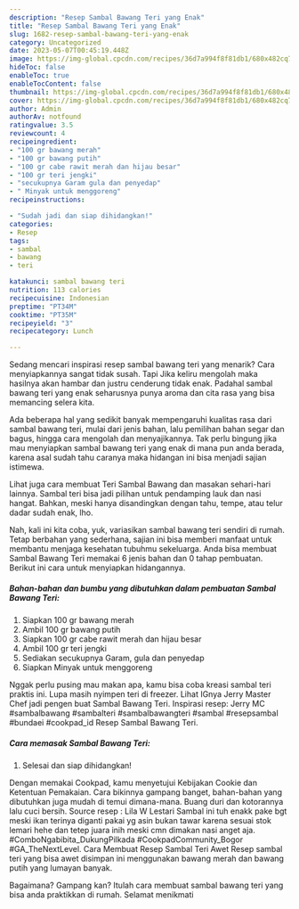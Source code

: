 ```yaml
---
description: "Resep Sambal Bawang Teri yang Enak"
title: "Resep Sambal Bawang Teri yang Enak"
slug: 1682-resep-sambal-bawang-teri-yang-enak
category: Uncategorized
date: 2023-05-07T00:45:19.448Z
image: https://img-global.cpcdn.com/recipes/36d7a994f8f81db1/680x482cq70/sambal-bawang-teri-foto-resep-utama.jpg
hideToc: false
enableToc: true
enableTocContent: false
thumbnail: https://img-global.cpcdn.com/recipes/36d7a994f8f81db1/680x482cq70/sambal-bawang-teri-foto-resep-utama.jpg
cover: https://img-global.cpcdn.com/recipes/36d7a994f8f81db1/680x482cq70/sambal-bawang-teri-foto-resep-utama.jpg
author: Admin
authorAv: notfound
ratingvalue: 3.5
reviewcount: 4
recipeingredient:
- "100 gr bawang merah"
- "100 gr bawang putih"
- "100 gr cabe rawit merah dan hijau besar"
- "100 gr teri jengki"
- "secukupnya Garam gula dan penyedap"
- " Minyak untuk menggoreng"
recipeinstructions:

- "Sudah jadi dan siap dihidangkan!"
categories:
- Resep
tags:
- sambal
- bawang
- teri

katakunci: sambal bawang teri 
nutrition: 113 calories
recipecuisine: Indonesian
preptime: "PT34M"
cooktime: "PT35M"
recipeyield: "3"
recipecategory: Lunch

---
```



Sedang mencari inspirasi resep sambal bawang teri yang menarik? Cara menyiapkannya sangat tidak susah. Tapi Jika keliru mengolah maka hasilnya akan hambar dan justru cenderung tidak enak. Padahal sambal bawang teri yang enak seharusnya punya aroma dan cita rasa yang bisa memancing selera kita.


Ada beberapa hal yang sedikit banyak mempengaruhi kualitas rasa dari sambal bawang teri, mulai dari jenis bahan, lalu pemilihan bahan segar dan bagus, hingga cara mengolah dan menyajikannya. Tak perlu bingung jika mau menyiapkan sambal bawang teri yang enak di mana pun anda berada, karena asal sudah tahu caranya maka hidangan ini bisa menjadi sajian istimewa.

Lihat juga cara membuat Teri Sambal Bawang dan masakan sehari-hari lainnya. Sambal teri bisa jadi pilihan untuk pendamping lauk dan nasi hangat. Bahkan, meski hanya disandingkan dengan tahu, tempe, atau telur dadar sudah enak, lho.


Nah, kali ini kita coba, yuk, variasikan sambal bawang teri sendiri di rumah. Tetap berbahan yang sederhana, sajian ini bisa memberi manfaat untuk membantu menjaga kesehatan tubuhmu sekeluarga. Anda bisa membuat Sambal Bawang Teri memakai 6 jenis bahan dan 0 tahap pembuatan. Berikut ini cara untuk menyiapkan hidangannya.

<!--inarticleads1-->

##### Bahan-bahan dan bumbu yang dibutuhkan dalam pembuatan Sambal Bawang Teri:

1. Siapkan 100 gr bawang merah
1. Ambil 100 gr bawang putih
1. Siapkan 100 gr cabe rawit merah dan hijau besar
1. Ambil 100 gr teri jengki
1. Sediakan secukupnya Garam, gula dan penyedap
1. Siapkan  Minyak untuk menggoreng


Nggak perlu pusing mau makan apa, kamu bisa coba kreasi sambal teri praktis ini. Lupa masih nyimpen teri di freezer. Lihat IGnya Jerry Master Chef jadi pengen buat Sambal Bawang Teri. Inspirasi resep: Jerry MC #sambalbawang #sambalteri #sambalbawangteri #sambal #resepsambal #bundaei #cookpad_id Resep Sambal Bawang Teri. 

<!--inarticleads2-->

##### Cara memasak Sambal Bawang Teri:


1. Selesai dan siap dihidangkan!

Dengan memakai Cookpad, kamu menyetujui Kebijakan Cookie dan Ketentuan Pemakaian. Cara bikinnya gampang banget, bahan-bahan yang dibutuhkan juga mudah di temui dimana-mana. Buang duri dan kotorannya lalu cuci bersih. Source resep : Lila W Lestari Sambal ini tuh enakk pake bgt meski ikan terinya diganti pakai yg asin bukan tawar karena sesuai stok lemari hehe dan tetep juara inih meski cmn dimakan nasi anget aja. #ComboNgabibita_DukungPilkada #CookpadCommunity_Bogor #GA_TheNextLevel. Cara Membuat Resep Sambal Teri Awet Resep sambal teri yang bisa awet disimpan ini menggunakan bawang merah dan bawang putih yang lumayan banyak. 

Bagaimana? Gampang kan? Itulah cara membuat sambal bawang teri yang bisa anda praktikkan di rumah. Selamat menikmati
